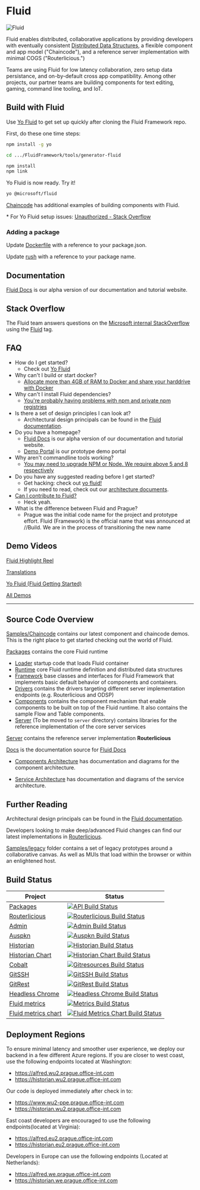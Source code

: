 # Fluid

![Fluid](https://www.nasa.gov/sites/default/files/thumbnails/image/edu_fluid_large.jpg)

Fluid enables distributed, collaborative applications by providing developers with eventually consistent [Distributed
Data Structures](https://praguedocs.azurewebsites.net/get-started/dds.html), a flexible component and app model
("Chaincode"), and a reference server implementation with minimal COGS ("Routerlicious.")

Teams are using Fluid for low latency collaboration, zero setup data persistance, and on-by-default cross app
compatibility. Among other projects, our partner teams are building components for text editing, gaming, command line
tooling, and IoT.

## Build with Fluid

Use [Yo Fluid](./tools/generator-fluid/README.md) to get set up quickly after cloning the Fluid Framework repo.

First, do these one time steps:

````bash
npm install -g yo

cd .../FluidFramework/tools/generator-fluid

npm install
npm link
````

Yo Fluid is now ready. Try it!

````bash
yo @microsoft/fluid
````

[Chaincode](./samples/chaincode/README.md) has additional examples of building components with Fluid.

\* For Yo Fluid setup issues: [Unauthorized - Stack Overflow](https://stackoverflow.microsoft.com/questions/137930/npm-install-fails-with-auth-issues/137931#137931)

### Adding a package

Update [Dockerfile](.\server\routerlicious\Dockerfile) with a reference to your package.json.  

Update  [rush](./rush.json) with a reference to your package name.

## Documentation

[Fluid Docs](https://praguedocs.azurewebsites.net/) is our alpha version of our documentation and tutorial website.

## Stack Overflow

The Fluid team answers questions on the [Microsoft internal StackOverflow](https://stackoverflow.microsoft.com/) using
the [Fluid](https://stackoverflow.microsoft.com/questions/tagged/fluid) tag.


## FAQ

* How do I get started?
  * Check out [Yo Fluid](./tools/generator-fluid/README.md)
* Why can't I build or start docker?
  * [Allocate more than 4GB of RAM to Docker and share your harddrive with Docker](https://stackoverflow.microsoft.com/questions/137472/im-getting-docker-build-error-number-137)
* Why can't I install Fluid dependencies?
  * [You're probably having problems with npm and private npm registries](https://stackoverflow.microsoft.com/questions/137930/npm-install-fails-with-auth-issues/137931#137931)
* Is there a set of design principles I can look at?
  * Architectural design principals can be found in the [Fluid documentation](https://praguedocs.azurewebsites.net/architecture/readme.html).
* Do you have a homepage?
  * [Fluid Docs](https://praguedocs.azurewebsites.net/) is our alpha version of our documentation and tutorial website.
  * [Demo Portal](https://www.wu2-ppe.prague.office-int.com) is our prototype demo portal
* Why aren't commandline tools working?
  * [You may need to upgrade NPM or Node. We require above 5 and 8 respectively](https://stackoverflow.microsoft.com/questions/138019/yo-prague-fails-with-insight-track-firstcmd-args-slice0-2/138020#138020)
* Do you have any suggested reading before I get started?
  * Get hacking: check out [yo fluid!](./tools/generator-fluid/README.md)
  * If you need to read, check out our [architecture documents](https://praguedocs.azurewebsites.net/architecture/readme.html).
* [Can I contribute to Fluid?](https://stackoverflow.microsoft.com/questions/126025/can-i-contribute-to-the-prague-codebase/126026#126026)
  * Heck yeah.
* What is the difference between Fluid and Prague?
  * Prague was the initial code name for the project and prototype effort. Fluid (Framework) is the official name that was announced at //Build. We are in the process of transitioning the new name

## Demo Videos

[Fluid Highlight Reel](https://msit.microsoftstream.com/video/fde32402-b458-431e-b223-26a4cdfc350c)

[Translations](https://msit.microsoftstream.com/video/baf075cb-8718-4b16-aa73-400b64766317)

[Yo Fluid (Fluid Getting Started)](https://msit.microsoftstream.com/video/95532bfa-919e-4233-943e-55faaf418234)

[All Demos](https://msit.microsoftstream.com/channel/de63dd15-b6a2-4237-9fbc-2a2629b12fbc)

---

## Source Code Overview

[Samples/Chaincode](./samples/chaincode) contains our latest component and chaincode demos. This is the right place to get started checking out the world of Fluid.

[Packages](./packages) contains the core Fluid runtime

* [Loader](./packages/loader) startup code that loads Fluid container
* [Runtime](./packages/runtime) core Fluid runtime definition and distributed data structures
* [Framework](./packages/framework) base classes and interfaces for Fluid Framework that implements basic default behavior of components and containers.
* [Drivers](./packages/drivers) contains the drivers targeting different server implementation endpoints (e.g. Routerlicious and ODSP)
* [Components](./packages/components) contains the component mechanism that enable components to be built on top of the Fluid runtime.  It also contains the sample Flow and Table components.
* [Server](./packages/server) (To be moved to `server` directory) contains libraries for the reference implementation of the core server services

[Server](./server) contains the reference server implementation **Routerlicious**

[Docs](./docs) is the documentation source for [Fluid Docs](https://praguedocs.azurewebsites.net/)

* [Components Architecture](./docs/architecture/components) has documentation and diagrams for the component
  architecture.

* [Service Architecture](https://praguedocs.azurewebsites.net/architecture/readme.html) has documentation and diagrams of the service architecture.

## Further Reading

Architectural design principals can be found in the [Fluid documentation](https://praguedocs.azurewebsites.net/architecture/readme.html).

Developers looking to make deep/advanced Fluid changes can find our latest implementations in [Routerlicious](./server/routerlicious).

[Samples/legacy](./samples/experiments/legacy) folder contains a set of legacy prototypes around a collaborative canvas. As well as MUIs that load within the browser or within an enlightened host.

## Build Status

|Project|Status|
|-------|------|
|[Packages](./packages)|[![API Build Status](https://offnet.visualstudio.com/_apis/public/build/definitions/0a22f611-6a4a-4416-a1bb-53ed7284aa21/10/badge)](https://offnet.visualstudio.com/officenet/_build/index?definitionId=10)|
|[Routerlicious](./server/routerlicious)|[![Routerlicious Build Status](https://offnet.visualstudio.com/_apis/public/build/definitions/0a22f611-6a4a-4416-a1bb-53ed7284aa21/3/badge)](https://offnet.visualstudio.com/officenet/_build/index?definitionId=3)|
|[Admin](./server/admin)|[![Admin Build Status](https://offnet.visualstudio.com/_apis/public/build/definitions/0a22f611-6a4a-4416-a1bb-53ed7284aa21/17/badge)](https://offnet.visualstudio.com/officenet/_build/index?definitionId=17)|
|[Auspkn](./server/auspkn)|[![Auspkn Build Status](https://offnet.visualstudio.com/officenet/_apis/build/status/server/server%20-%20auspkn?branchName=master)](https://offnet.visualstudio.com/officenet/_build/index?definitionId=25)
|[Historian](./server/historian)|[![Historian Build Status](https://offnet.visualstudio.com/_apis/public/build/definitions/0a22f611-6a4a-4416-a1bb-53ed7284aa21/7/badge)](https://offnet.visualstudio.com/officenet/_build/index?definitionId=7)|
|[Historian Chart](./server/charts/historian)|[![Historian Chart Build Status](https://offnet.visualstudio.com/_apis/public/build/definitions/0a22f611-6a4a-4416-a1bb-53ed7284aa21/13/badge)](https://offnet.visualstudio.com/officenet/_build/index?definitionId=13)|
|[Cobalt](https://offnet.visualstudio.com/officenet/_git/cobalt-netcore)|[![Gitresources Build Status](https://offnet.visualstudio.com/_apis/public/build/definitions/0a22f611-6a4a-4416-a1bb-53ed7284aa21/12/badge)](https://offnet.visualstudio.com/officenet/_build/index?definitionId=12)|
|[GitSSH](./server/gitssh)|[![GitSSH Build Status](https://offnet.visualstudio.com/_apis/public/build/definitions/0a22f611-6a4a-4416-a1bb-53ed7284aa21/5/badge)](https://offnet.visualstudio.com/officenet/_build/index?definitionId=5)|
|[GitRest](./server/gitrest)|[![GitRest Build Status](https://offnet.visualstudio.com/_apis/public/build/definitions/0a22f611-6a4a-4416-a1bb-53ed7284aa21/8/badge)](https://offnet.visualstudio.com/officenet/_build/index?definitionId=8)|
|[Headless Chrome](./tools/headless-chrome)|[![Headless Chrome Build Status](https://offnet.visualstudio.com/_apis/public/build/definitions/0a22f611-6a4a-4416-a1bb-53ed7284aa21/19/badge)](https://offnet.visualstudio.com/officenet/_build/index?definitionId=19)|
|[Fluid metrics](./tools/fluid-metrics)|[![Metrics Build Status](https://offnet.visualstudio.com/_apis/public/build/definitions/0a22f611-6a4a-4416-a1bb-53ed7284aa21/20/badge)](https://offnet.visualstudio.com/officenet/_build/index?definitionId=20)|
|[Fluid metrics chart](./server/charts/fluid-metrics)|[![Fluid Metrics Chart Build Status](https://offnet.visualstudio.com/_apis/public/build/definitions/0a22f611-6a4a-4416-a1bb-53ed7284aa21/21/badge)](https://offnet.visualstudio.com/officenet/_build/index?definitionId=21)|

## Deployment Regions
To ensure minimal latency and smoother user experience, we deploy our backend in a few different Azure regions. If you are closer to west coast, use the following endpoints located at Washington:
* https://alfred.wu2.prague.office-int.com
* https://historian.wu2.prague.office-int.com

Our code is deployed immediately after check in to:
* https://www.wu2-ppe.prague.office-int.com
* https://historian.wu2.prague.office-int.com

East coast developers are encouraged to use the following endpoints(located at Virginia):
* https://alfred.eu2.prague.office-int.com
* https://historian.eu2.prague.office-int.com

Developers in Europe can use the following endpoints (Located at Netherlands):
* https://alfred.we.prague.office-int.com
* https://historian.we.prague.office-int.com
